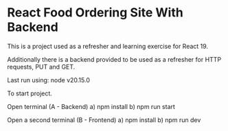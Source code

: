 # React Food Ordering Site With Backend

This is a project used as a refresher and learning exercise for React 19.

Additionally there is a backend provided to be used as a refresher for HTTP requests, PUT and GET.

Last run using:
node v20.15.0

To start project.

Open terminal (A - Backend)
a) npm install
b) npm run start

Open a second terminal (B - Frontend)
a) npm install
b) npm run dev
